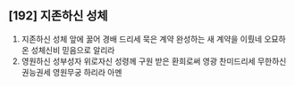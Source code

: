 ## [192] 지존하신 성체

1) 지존하신 성체 앞에 꿇어 경배 드리세 묵은 계약 완성하는 새 계약을 이뤘네 오묘하온 성체신비 믿음으로 알리라
2) 영원하신 성부성자 위로자신 성령께 구원 받은 환희로써 영광 찬미드리세 무한하신 권능권세 영원무궁 하리라 아멘
